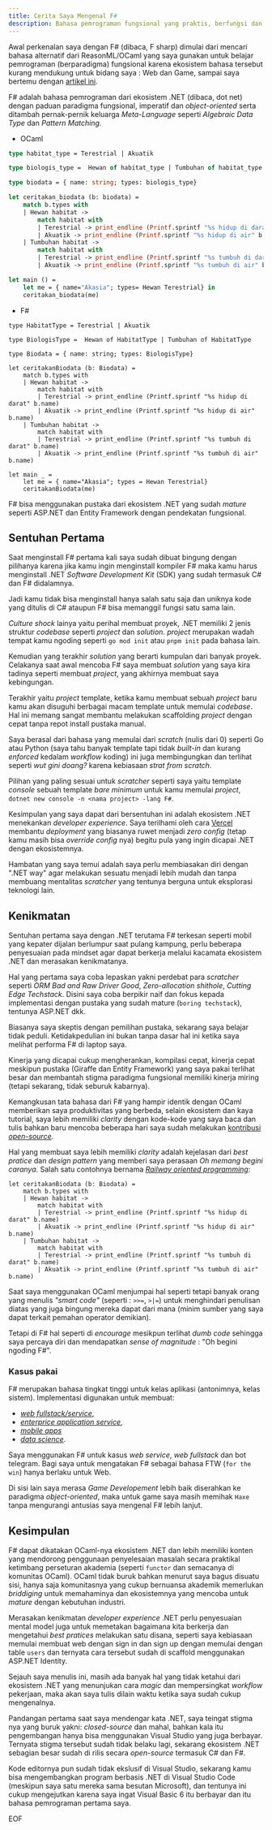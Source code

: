 ```yaml
---
title: Cerita Saya Mengenal F#
description: Bahasa pemrograman fungsional yang praktis, berfungsi dan magic.
---
```


Awal perkenalan saya dengan F# (dibaca, F sharp) dimulai dari mencari bahasa alternatif dari ReasonML/OCaml yang
saya gunakan untuk belajar pemrograman (berparadigma) fungsional karena ekosistem bahasa tersebut kurang
mendukung untuk bidang saya : Web dan Game, sampai saya bertemu dengan [artikel ini](https://blog.darklang.com/leaving-ocaml/).

F# adalah bahasa pemrograman dari ekosistem .NET (dibaca, dot net) dengan paduan paradigma fungsional, imperatif dan _object-oriented_ serta ditambah pernak-pernik keluarga *Meta-Language* seperti _Algebraic Data Type_ dan _Pattern Matching_. 

- OCaml

```ocaml
type habitat_type = Terestrial | Akuatik

type biologis_type =  Hewan of habitat_type | Tumbuhan of habitat_type

type biodata = { name: string; types: biologis_type}

let ceritakan_biodata (b: biodata) =
    match b.types with
    | Hewan habitat ->
        match habitat with
        | Terestrial -> print_endline (Printf.sprintf "%s hidup di darat" b.name)
        | Akuatik -> print_endline (Printf.sprintf "%s hidup di air" b.name)
    | Tumbuhan habitat ->
        match habitat with
        | Terestrial -> print_endline (Printf.sprintf "%s tumbuh di darat" b.name)
        | Akuatik -> print_endline (Printf.sprintf "%s tumbuh di air" b.name)

let main () =
    let me = { name="Akasia"; types= Hewan Terestrial} in
    ceritakan_biodata(me)
```

- F#

```f#
type HabitatType = Terestrial | Akuatik

type BiologisType =  Hewan of HabitatType | Tumbuhan of HabitatType

type Biodata = { name: string; types: BiologisType}

let ceritakanBiodata (b: Biodata) =
    match b.types with
    | Hewan habitat ->
        match habitat with
        | Terestrial -> print_endline (Printf.sprintf "%s hidup di darat" b.name)
        | Akuatik -> print_endline (Printf.sprintf "%s hidup di air" b.name)
    | Tumbuhan habitat ->
        match habitat with
        | Terestrial -> print_endline (Printf.sprintf "%s tumbuh di darat" b.name)
        | Akuatik -> print_endline (Printf.sprintf "%s tumbuh di air" b.name)
    
let main _ =
    let me = { name="Akasia"; types = Hewan Terestrial} 
    ceritakanBiodata(me)
```

F# bisa menggunakan pustaka dari ekosistem .NET yang sudah _mature_ seperti ASP.NET dan Entity Framework
dengan pendekatan fungsional.

## Sentuhan Pertama

Saat menginstall F# pertama kali saya sudah dibuat bingung dengan pilihanya karena jika kamu ingin menginstall kompiler
F# maka kamu harus menginstall .NET _Software Development Kit_ (SDK) yang sudah termasuk C# dan F# didalamnya.

Jadi kamu tidak bisa menginstall hanya salah satu saja dan uniknya kode yang ditulis di C# ataupun F# bisa memanggil fungsi satu sama lain.

_Culture shock_ lainya yaitu perihal membuat proyek, .NET memiliki 2 jenis struktur _codebase_ seperti _project_ dan _solution_. 
_project_ merupakan wadah tempat kamu ngoding seperti `go mod init` atau `pnpm init` pada bahasa lain. 

Kemudian yang terakhir _solution_  yang berarti kumpulan dari banyak proyek. Celakanya saat awal mencoba F# saya membuat _solution_ yang saya kira tadinya seperti membuat _project_, yang akhirnya membuat saya kebingungan.

Terakhir yaitu _project_ template, ketika kamu membuat sebuah _project_ baru kamu akan disuguhi berbagai macam template untuk memulai
_codebase_. Hal ini memang sangat membantu melakukan scaffolding _project_ dengan cepat tanpa repot install pustaka manual.

Saya berasal dari bahasa yang memulai dari _scratch_ (nulis dari 0) seperti Go atau Python (saya tahu banyak template tapi tidak _built-in_ dan kurang _enforced_ kedalam _workflow_ koding) ini juga membingungkan dan terlihat seperti *wut gini doang?* karena kebiasaan _strat from scratch_. 

Pilihan yang paling sesuai untuk _scratcher_ seperti saya yaitu template _console_ sebuah template _bare minimum_ untuk kamu memulai _project_,  `dotnet new console -n <nama project> -lang F#`.

Kesimpulan yang saya dapat dari bersentuhan ini adalah ekosistem .NET menekankan _developer experience_. Saya terilhami oleh cara [Vercel](https://vercel.com) membantu _deployment_ yang biasanya ruwet menjadi _zero config_ (tetap kamu masih bisa _override config_ nya) begitu pula yang ingin dicapai .NET dengan ekosistemnya.

Hambatan yang saya temui adalah saya perlu membiasakan diri dengan ".NET way" agar melakukan sesuatu menjadi lebih mudah dan tanpa membuang mentalitas _scratcher_ yang tentunya berguna untuk eksplorasi teknologi lain.

## Kenikmatan

Sentuhan pertama saya dengan .NET terutama F# terkesan seperti mobil yang kepater dijalan berlumpur saat pulang kampung, perlu beberapa penyesuaian pada mindset agar dapat berkerja melalui kacamata ekosistem .NET dan merasakan kenikmatanya.

Hal yang pertama saya coba lepaskan yakni perdebat para _scratcher_ seperti _ORM Bad and Raw Driver Good_, _Zero-allocation shithole_, _Cutting Edge Techstack_. Disini saya coba berpikir naif dan fokus kepada implementasi dengan pustaka yang sudah mature (`boring techstack`), tentunya ASP.NET dkk.

Biasanya saya skeptis dengan pemilihan pustaka, sekarang saya belajar tidak peduli. Ketidakpedulian ini bukan tanpa dasar hal ini ketika saya melihat performa F# di laptop saya. 

Kinerja yang dicapai cukup mengherankan, kompilasi cepat, kinerja cepat meskipun pustaka (Giraffe dan Entity Framework) yang saya pakai terlihat besar dan membantah stigma paradigma fungsional memiliki kinerja miring (tetapi sekarang, tidak seburuk kabarnya). 

Kemangkusan tata bahasa dari F# yang hampir identik dengan OCaml memberikan saya produktivitas yang berbeda, selain ekosistem dan kaya tutorial, saya lebih memiliki _clarity_ dengan kode-kode yang saya baca dan tulis bahkan baru mencoba beberapa hari saya sudah melakukan [kontribusi _open-source_](https://github.com/Dolfik1/Funogram/pull/53).

Hal yang membuat saya lebih memiliki _clarity_ adalah kejelasan dari _best pratice_ dan _design pattern_ yang memberi saya perasaan *Oh memang begini caranya*. Salah satu contohnya bernama [_Railway oriented programming_](https://fsharpforfunandprofit.com/rop/):

```f#
let ceritakanBiodata (b: Biodata) =
    match b.types with
    | Hewan habitat ->
        match habitat with
        | Terestrial -> print_endline (Printf.sprintf "%s hidup di darat" b.name)
        | Akuatik -> print_endline (Printf.sprintf "%s hidup di air" b.name)
    | Tumbuhan habitat ->
        match habitat with
        | Terestrial -> print_endline (Printf.sprintf "%s tumbuh di darat" b.name)
        | Akuatik -> print_endline (Printf.sprintf "%s tumbuh di air" b.name)
```

Saat saya menggunakan OCaml menjumpai hal seperti tetapi banyak orang yang menulis *"smart code"* (seperti : `>>=`, `>|=`) untuk menghindari penulisan diatas yang juga bingung mereka dapat dari mana (minim sumber yang saya dapat terkait pemahan operator demikian).

Tetapi di F# hal seperti di _encourage_ mesikpun terlihat _dumb code_ sehingga saya percaya diri dan mendapatkan _sense of magnitude_
: "Oh begini ngoding F#".

### Kasus pakai

F# merupakan bahasa tingkat tinggi untuk kelas aplikasi (antonimnya, kelas sistem). Implementasi digunakan untuk membuat:

- [_web fullstack/service_](https://fsharp.org/guides/web), 
- [_enterprice application service_](https://fsharp.org/testimonials/), 
- [_mobile apps_](https://fsharp.org/guides/mobile-apps/)
- [_data science_](https://fslab.org/tutorials.html).

Saya menggunakan F# untuk kasus _web service_, _web fullstack_ dan bot telegram. Bagi saya untuk mengatakan F# sebagai bahasa
FTW (`for the win`) hanya berlaku untuk Web. 

Di sisi lain saya merasa _Game Developement_ lebih baik diserahkan ke paradigma _object-oriented_, maka untuk game saya masih
memihak `Haxe` tanpa mengurangi antusias saya mengenal F# lebih lanjut.

## Kesimpulan

F# dapat dikatakan OCaml-nya ekosistem .NET dan lebih memiliki konten yang mendorong penggunaan penyelesaian masalah secara
 praktikal ketimbang perseturan akademia (seperti `functor` dan semacanya di komunitas OCaml). OCaml tidak buruk bahkan menurut saya
 bagus disuatu sisi, hanya saja komunitasnya yang cukup bernuansa akademik memerlukan _briddiging_ untuk memahaminya dan ekosistemnya yang mencoba untuk _mature_ dengan kebutuhan industri.

Merasakan kenikmatan _developer experience_  .NET perlu penyesuaian mental model juga untuk memetakan bagaimana kita berkerja dan 
mengetahui _best pratices_ melakukan satu disana, seperti saya kebiasaan memulai membuat web dengan sign in dan sign up dengan 
memulai dengan table `users` dan ternyata cara tersebut sudah di scaffold menggunakan ASP.NET Identity.

Sejauh saya menulis ini, masih ada banyak hal yang tidak ketahui dari ekosistem .NET yang menunjukan cara _magic_ dan mempersingkat
_workflow_ pekerjaan, maka akan saya tulis dilain waktu ketika saya sudah cukup mengenalnya.

Pandangan pertama saat saya mendengar kata .NET, saya teingat stigma nya yang buruk yakni: _closed-source_ dan mahal, 
bahkan kala itu pengembangan hanya bisa menggunakan Visual Studio yang juga berbayar. Ternyata stigma tersebut sudah tidak belaku lagi, sekarang ekosistem .NET sebagian besar sudah di rilis secara _open-source_ termasuk C# dan F#. 

Kode editornya pun sudah tidak ekslusif di Visual Studio, sekarang kamu bisa mengembangkan program berbasis .NET di Visual Studio Code (meskipun saya satu mereka sama besutan Microsoft), dan tentunya ini cukup mengejutkan karena saya ingat Visual Basic 6 itu berbayar dan itu bahasa pemrograman pertama saya.

EOF